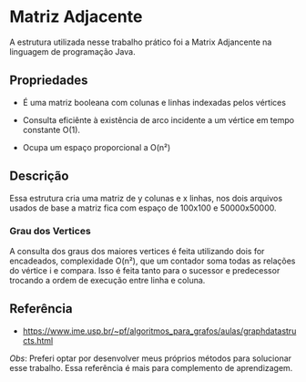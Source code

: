 
# Matriz Adjacente
A estrutura utilizada nesse trabalho prático foi a Matrix Adjancente na linguagem de programação Java. 

## Propriedades
* É uma matriz booleana com colunas e linhas indexadas pelos vértices

* Consulta eficiênte à existência de arco incidente a um vértice em tempo constante O(1).

* Ocupa um espaço proporcional a O(n²)

## Descrição
Essa estrutura cria uma matriz de y colunas e x linhas, nos dois arquivos usados de base a matriz fica com espaço de 100x100 e 50000x50000. 

### Grau dos Vertices
A consulta dos graus dos maiores vertices é feita utilizando dois for encadeados, complexidade O(n²), que um contador soma todas as relações do vértice i e compara. Isso é feita tanto para o sucessor e predecessor trocando a ordem de execução entre linha e coluna.

## Referência 
* https://www.ime.usp.br/~pf/algoritmos_para_grafos/aulas/graphdatastructs.html

*Obs*: Preferi optar por desenvolver meus próprios métodos para solucionar esse trabalho. Essa referência é mais para complemento de aprendizagem.